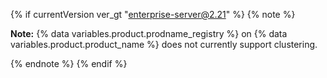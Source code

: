 {% if currentVersion ver_gt "enterprise-server@2.21" %}
{% note %}

**Note:** {% data variables.product.prodname_registry %} on {% data variables.product.product_name %} does not currently support clustering.

{% endnote %}
{% endif %}
